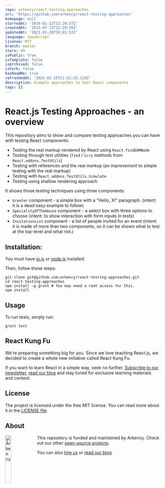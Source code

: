 ```yaml
---
repo: arkency/react-testing-approaches
url: 'https://github.com/arkency/react-testing-approaches'
homepage: null
starredAt: '2016-01-22T23:20:57Z'
createdAt: '2015-07-13T12:29:50Z'
updatedAt: '2021-01-28T10:01:52Z'
language: JavaScript
license: MIT
branch: master
stars: 49
isPublic: true
isTemplate: false
isArchived: false
isFork: false
hasReadMe: true
refreshedAt: '2025-02-25T21:52:33.129Z'
description: Example approaches to test React components
tags: []
---
```


# React.js Testing Approaches - an overview

This repository aims to show and compare testing approaches you can have with testing React components:

* Testing the real markup rendered by React using `React.findDOMNode`
* Testing through test utilities (`find` / `scry` methods from `React.addons.TestUtils`)
* Testing with references and the real markup (an _improvement_ to simple testing with the real markup)
* Testing with `React.addons.TestUtils.Simulate`
* Testing using shallow rendering approach

It shows those testing techniques using three components:

* `Greeter` component - a simple box with a "Hello, X!" paragraph. (intent: it is a dead easy example to follow)
* `SpecialityOfTheHouse` component - a select box with three options to choose (intent: to show interaction with form inputs in tests)
* `InvitationList` component - a list of people invited for an event (intent: it is made of more than two components, so it can be shown what to test at the top-level and what not.)

## Installation:

You must have [io.js](https://iojs.org) or [node.js](https://nodejs.org) installed.

Then, follow these steps:

```
git clone git@github.com:arkency/react-testing-approaches.git
cd react-testing-approaches
npm install -g grunt # You may need a root access for this.
npm install
```

## Usage

To run tests, simply run:

```
grunt test
```

## React Kung Fu

We're preparing something big for you. Since we love teaching React.js, we decided to create a whole new initiative called React Kung Fu.

If you want to learn React in a simple way, seek no further. [Subscribe to our newsletter](http://arkency.us5.list-manage.com/subscribe?u=1bb42b52984bfa86e2ce35215&id=71db9e1b5a), [read our blog](http://reactkungfu.com) and stay tuned for exclusive learning materials and content.

## License

The project is licensed under the free MIT license. You can read more about it in the [LICENSE file](https://github.com/arkency/react-testing-approaches/blob/master/LICENSE).

## About

<img src="http://arkency.com/images/arkency.png" alt="Arkency" width="20%" align="left" />

This repository is funded and maintained by Arkency. Check out our other [open-source projects](https://github.com/arkency).

You can also [hire us](http://arkency.com) or [read our blog](http://blog.arkency.com).

